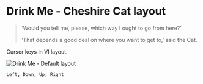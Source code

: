 # Drink Me - Cheshire Cat layout

> ‘Would you tell me, please, which way I ought to go from here?’
>
> ‘That depends a good deal on where you want to get to,’ said the Cat.

Cursor keys in VI layout.

![Drink Me - Default layout](https://i.imgur.com/E4cScrK.png)

```
Left, Down, Up, Right
```
